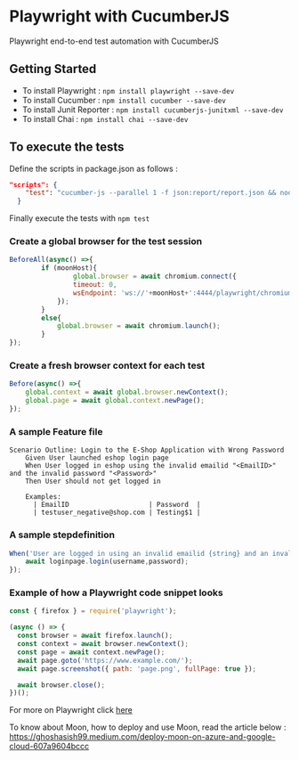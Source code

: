 # Playwright with CucumberJS

Playwright end-to-end test automation with CucumberJS

## Getting Started

- To install Playwright : `npm install playwright --save-dev`
- To install Cucumber : `npm install cucumber --save-dev`
- To install Junit Reporter : `npm install cucumberjs-junitxml --save-dev`
- To install Chai : `npm install chai --save-dev`

## To execute the tests

Define the scripts in package.json as follows :

```json
"scripts": {
    "test": "cucumber-js --parallel 1 -f json:report/report.json && node report.js && cat report/report.json | npx cucumber-junit > report/junitreport.xml"
  }
```

Finally execute the tests with `npm test`

### Create a global browser for the test session

```Javascript
BeforeAll(async() =>{
        if (moonHost){
                global.browser = await chromium.connect({
                timeout: 0,
                wsEndpoint: 'ws://'+moonHost+':4444/playwright/chromium'
            });
        }
        else{
            global.browser = await chromium.launch();
        }
});
```

### Create a fresh browser context for each test

```Javascript
Before(async() =>{
    global.context = await global.browser.newContext();
    global.page = await global.context.newPage();
});
```

### A sample Feature file

```gherkin
Scenario Outline: Login to the E-Shop Application with Wrong Password
    Given User launched eshop login page
    When User logged in eshop using the invalid emailid "<EmailID>" and the invalid password "<Password>"
    Then User should not get logged in

    Examples:
      | EmailID                    | Password  |
      | testuser_negative@shop.com | Testing$1 |
```

### A sample stepdefinition

```Javascript
When('User are logged in using an invalid emailid {string} and an invalid password {string}',async(username,password) =>{
    await loginpage.login(username,password);
});
```

### Example of how a Playwright code snippet looks

```Javascript
const { firefox } = require('playwright');

(async () => {
  const browser = await firefox.launch();
  const context = await browser.newContext();
  const page = await context.newPage();
  await page.goto('https://www.example.com/');
  await page.screenshot({ path: 'page.png', fullPage: true });

  await browser.close();
})();
```

For more on Playwright click [here](https://playwright.dev/)

To know about Moon, how to deploy and use Moon, read the article below :
https://ghoshasish99.medium.com/deploy-moon-on-azure-and-google-cloud-607a9604bccc
